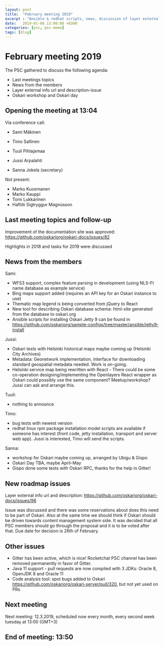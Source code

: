 ```yaml
---
layout: post
title:  "February meeting 2019"
excerpt : "Ansible & redhat scripts, news, discussion of layer external info-tool"
date:   2019-01-08 13:00:00 +0300
categories: [psc, psc-memo]
tags: [blog]
---
```


# February meeting 2019

The PSC gathered to discuss the following agenda:

- Last meetings topics
- News from the members
- Layer external info url and description-issue
- Oskari workshop and Oskari day

## Opening the meeting at 13:04

Via conference call:

- Sami Mäkinen
- Timo Sallinen
- Tuuli Pihlajamaa
- Jussi Arpalahti

- Sanna Jokela (secretary)

Not present:
- Marko Kuosmanen
- Marko Kauppi
- Tomi Lukkarinen
- Hafliði Sigtryggur Magnússon

## Last meeting topics and follow-up

Improvement of the documentation site was approved: https://github.com/oskariorg/oskari-docs/issues/82  

Highlights in 2018 and tasks for 2019 were discussed

## News from the members

Sami: 
- WFS3 support, complex feature parsing in development (using NLS-FI name database as example service)
- Bing maps support added (requires an API key for an Oskari instance to use)
- Thematic map legend is being converted from jQuery to React
- New tool for describing Oskari database schema: html-site generated from the database to oskari.org
- Ansible scripts for installing Oskari Jetty 9 can be found in https://github.com/oskariorg/sample-configs/tree/master/ansible/jetty9-install

Jussi:
- Oskari tests with Helsinki historical maps maybe coming up (Helsinki City Archives)
- Metadata: Geonetwork implementation, interface for downloading standard geospatial metadata needed. Work is on-going.
- Helsinki service map being rewritten with React - There could be some co-operation designing/implementing the Openlayers React wrapper as Oskari could possibly use the same component? Meetup/workshop? Jussi can ask and arrange this.

Tuuli: 
- nothing to announce

Timo: 
- bug tests with newest version
- redhat linux rpm package installation model scripts are available if someone has interest (front code, jetty installation, transport and server web app). Jussi is interested, Timo will send the scripts.

Sanna: 
- workshop for Oskari maybe coming up, arranged by Ubigu & Gispo
- Oskari Day TBA, maybe April-May
- Gispo done some tests with Oskari RPC, thanks for the help in Gitter!


## New roadmap issues

Layer external info url and description: https://github.com/oskariorg/oskari-docs/issues/96 

Issue was discussed and there was some reservations about does this need to be part of Oskari. Also at the same time we should think if Oskari should be driven towards content management system side. It was decided that all PSC members should go through the proposal and it is to be voted after that. Due date for decision is 26th of February.
 

## Other issues

- Gitter has been active, which is nice! Rocketchat PSC channel has been removed permanently in favor of Gitter.
- Java 11 support - pull requests are now compiled with 3 JDKs: Oracle 8, OpenJDK 8 and Oracle 11
- Code analysis tool: spot bugs added to Oskari https://github.com/oskariorg/oskari-server/pull/320, but not yet used on PRs

## Next meeting

Next meeting: 12.3.2019, scheduled now every month, every second week tuesday at 13:00 (GMT+3)

## End of meeting: 13:50
